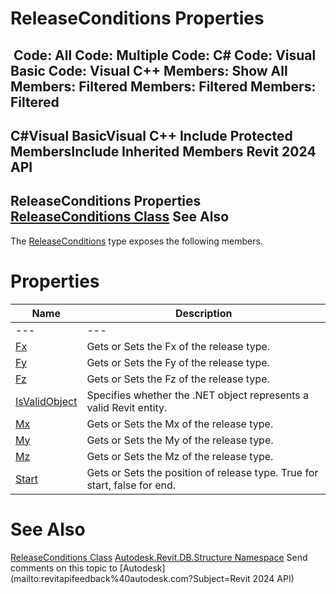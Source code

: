 # ReleaseConditions Properties

﻿
 Code: All Code: Multiple Code: C# Code: Visual Basic Code: Visual C++  Members: Show All Members: Filtered Members: Filtered Members: Filtered   
---  
C#Visual BasicVisual C++
Include Protected MembersInclude Inherited Members
Revit 2024 API  
---  
ReleaseConditions Properties  
[ReleaseConditions Class](f742770e-6b65-f237-5851-ccdf16cfc1b5.md "ReleaseConditions Class") See Also  
---  
The [ReleaseConditions](f742770e-6b65-f237-5851-ccdf16cfc1b5.md "ReleaseConditions Class") type exposes the following members.
# Properties
| Name | Description |
| --- | --- |
| --- | --- | --- |
| [Fx](07dff6e5-ecc9-657e-5023-82a804a97427.md "Fx Property") | Gets or Sets the Fx of the release type. |
| [Fy](5c1c2ef6-f1e5-3e37-ab49-dce1d2502f0c.md "Fy Property") | Gets or Sets the Fy of the release type. |
| [Fz](99f0549c-33fd-b460-2ca0-adfc5e5a32fd.md "Fz Property") | Gets or Sets the Fz of the release type. |
| [IsValidObject](116f0a1c-ef09-46e8-8a87-6455b7f92c7d.md "IsValidObject Property") | Specifies whether the .NET object represents a valid Revit entity. |
| [Mx](e0c2da17-89e2-db63-811a-db05dbc94f99.md "Mx Property") | Gets or Sets the Mx of the release type. |
| [My](de48cd8d-eb29-de4f-7733-2f83876671d3.md "My Property") | Gets or Sets the My of the release type. |
| [Mz](5ee85031-ac79-4348-ac88-1ec01b66df14.md "Mz Property") | Gets or Sets the Mz of the release type. |
| [Start](c87cadd6-0ab4-53d7-f86e-53436cd5e867.md "Start Property") | Gets or Sets the position of release type. True for start, false for end. |

# See Also
[ReleaseConditions Class](f742770e-6b65-f237-5851-ccdf16cfc1b5.md "ReleaseConditions Class")
[Autodesk.Revit.DB.Structure Namespace](d586b341-f687-9d90-e96d-255806b7d4fc.md "Autodesk.Revit.DB.Structure Namespace")
Send comments on this topic to [Autodesk](mailto:revitapifeedback%40autodesk.com?Subject=Revit 2024 API)